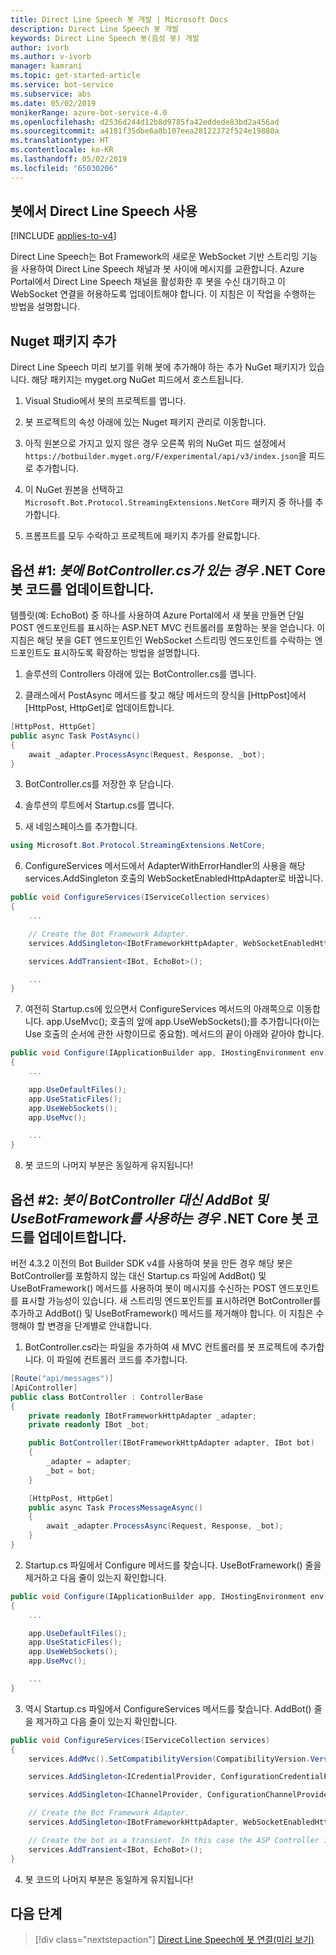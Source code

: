 ```yaml
---
title: Direct Line Speech 봇 개발 | Microsoft Docs
description: Direct Line Speech 봇 개발
keywords: Direct Line Speech 봇(음성 봇) 개발
author: ivorb
ms.author: v-ivorb
manager: kamrani
ms.topic: get-started-article
ms.service: bot-service
ms.subservice: abs
ms.date: 05/02/2019
monikerRange: azure-bot-service-4.0
ms.openlocfilehash: d2536d244d12b8d9785fa42eddede83bd2a456ad
ms.sourcegitcommit: a4181f35dbe6a8b107eea28122372f524e19880a
ms.translationtype: HT
ms.contentlocale: ko-KR
ms.lasthandoff: 05/02/2019
ms.locfileid: "65030206"
---
```

## <a name="use-direct-line-speech-in-your-bot"></a>봇에서 Direct Line Speech 사용 

[!INCLUDE [applies-to-v4](includes/applies-to.md)]

Direct Line Speech는 Bot Framework의 새로운 WebSocket 기반 스트리밍 기능을 사용하여 Direct Line Speech 채널과 봇 사이에 메시지를 교환합니다. Azure Portal에서 Direct Line Speech 채널을 활성화한 후 봇을 수신 대기하고 이 WebSocket 연결을 허용하도록 업데이트해야 합니다. 이 지침은 이 작업을 수행하는 방법을 설명합니다.

## <a name="add-the-nuget-package"></a>Nuget 패키지 추가
Direct Line Speech 미리 보기를 위해 봇에 추가해야 하는 추가 NuGet 패키지가 있습니다. 해당 패키지는 myget.org NuGet 피드에서 호스트됩니다.
1.  Visual Studio에서 봇의 프로젝트를 엽니다.

2.  봇 프로젝트의 속성 아래에 있는 Nuget 패키지 관리로 이동합니다.

3.  아직 원본으로 가지고 있지 않은 경우 오른쪽 위의 NuGet 피드 설정에서 `https://botbuilder.myget.org/F/experimental/api/v3/index.json`을 피드로 추가합니다.

4.  이 NuGet 원본을 선택하고 `Microsoft.Bot.Protocol.StreamingExtensions.NetCore` 패키지 중 하나를 추가합니다.

5.  프롬프트를 모두 수락하고 프로젝트에 패키지 추가를 완료합니다.

## <a name="option-1-update-your-net-core-bot-code-if-your-bot-has-a-botcontrollercs"></a>옵션 #1: _봇에 BotController.cs가 있는 경우_ .NET Core 봇 코드를 업데이트합니다.
템플릿(예: EchoBot) 중 하나를 사용하여 Azure Portal에서 새 봇을 만들면 단일 POST 엔드포인트를 표시하는 ASP.NET MVC 컨트롤러를 포함하는 봇을 얻습니다. 이 지침은 해당 봇을 GET 엔드포인트인 WebSocket 스트리밍 엔드포인트를 수락하는 엔드포인트도 표시하도록 확장하는 방법을 설명합니다.
1.  솔루션의 Controllers 아래에 있는 BotController.cs를 엽니다.

2.  클래스에서 PostAsync 메서드를 찾고 해당 메서드의 장식을 [HttpPost]에서 [HttpPost, HttpGet]로 업데이트합니다.
```cs
[HttpPost, HttpGet]
public async Task PostAsync()
{ 
    await _adapter.ProcessAsync(Request, Response, _bot);
}
```

3.  BotController.cs를 저장한 후 닫습니다.

4.  솔루션의 루트에서 Startup.cs를 엽니다.

5.  새 네임스페이스를 추가합니다.

```cs
using Microsoft.Bot.Protocol.StreamingExtensions.NetCore;
```

6.  ConfigureServices 메서드에서 AdapterWithErrorHandler의 사용을 해당 services.AddSingleton 호출의 WebSocketEnabledHttpAdapter로 바꿉니다.

```cs
public void ConfigureServices(IServiceCollection services)
{
    ...    

    // Create the Bot Framework Adapter.
    services.AddSingleton<IBotFrameworkHttpAdapter, WebSocketEnabledHttpAdapter>();

    services.AddTransient<IBot, EchoBot>();

    ...
}
```

7. 여전히 Startup.cs에 있으면서 ConfigureServices 메서드의 아래쪽으로 이동합니다. app.UseMvc(); 호출의 앞에 app.UseWebSockets();를 추가합니다(이는 Use 호출의 순서에 관한 사항이므로 중요함). 메서드의 끝이 아래와 같아야 합니다.

```cs
public void Configure(IApplicationBuilder app, IHostingEnvironment env)
{
    ...

    app.UseDefaultFiles();
    app.UseStaticFiles();
    app.UseWebSockets();
    app.UseMvc();

    ...
}
```

8.  봇 코드의 나머지 부분은 동일하게 유지됩니다!

## <a name="option-2-update-your-net-core-bot-code-if-your-bot-uses-addbot-and-usebotframework-instead-of-a-botcontroller"></a>옵션 #2: _봇이 BotController 대신 AddBot 및 UseBotFramework를 사용하는 경우_  .NET Core 봇 코드를 업데이트합니다.

버전 4.3.2 이전의 Bot Builder SDK v4를 사용하여 봇을 만든 경우 해당 봇은 BotController를 포함하지 않는 대신 Startup.cs 파일에 AddBot() 및 UseBotFramework() 메서드를 사용하여 봇이 메시지를 수신하는 POST 엔드포인트를 표시할 가능성이 있습니다. 새 스트리밍 엔드포인트를 표시하려면 BotController를 추가하고 AddBot() 및 UseBotFramework() 메서드를 제거해야 합니다. 이 지침은 수행해야 할 변경을 단계별로 안내합니다.

1.  BotController.cs라는 파일을 추가하여 새 MVC 컨트롤러를 봇 프로젝트에 추가합니다. 이 파일에 컨트롤러 코드를 추가합니다.

```cs
[Route("api/messages")]
[ApiController]
public class BotController : ControllerBase
{
    private readonly IBotFrameworkHttpAdapter _adapter;
    private readonly IBot _bot;

    public BotController(IBotFrameworkHttpAdapter adapter, IBot bot)
    {
        _adapter = adapter;
        _bot = bot;
    }

    [HttpPost, HttpGet]
    public async Task ProcessMessageAsync()
    {
        await _adapter.ProcessAsync(Request, Response, _bot);
    }
}
```
2.  Startup.cs 파일에서 Configure 메서드를 찾습니다. UseBotFramework() 줄을 제거하고 다음 줄이 있는지 확인합니다.

```cs
public void Configure(IApplicationBuilder app, IHostingEnvironment env)
{
    ...

    app.UseDefaultFiles();
    app.UseStaticFiles();
    app.UseWebSockets();
    app.UseMvc();

    ...
}
```

3.  역시 Startup.cs 파일에서 ConfigureServices 메서드를 찾습니다. AddBot() 줄을 제거하고 다음 줄이 있는지 확인합니다.

```cs
public void ConfigureServices(IServiceCollection services)
{
    services.AddMvc().SetCompatibilityVersion(CompatibilityVersion.Version_2_1);

    services.AddSingleton<ICredentialProvider, ConfigurationCredentialProvider>();

    services.AddSingleton<IChannelProvider, ConfigurationChannelProvider>();

    // Create the Bot Framework Adapter.
    services.AddSingleton<IBotFrameworkHttpAdapter, WebSocketEnabledHttpAdapter>();

    // Create the bot as a transient. In this case the ASP Controller is expecting an IBot.
    services.AddTransient<IBot, EchoBot>();
}
```
4.  봇 코드의 나머지 부분은 동일하게 유지됩니다!

## <a name="next-steps"></a>다음 단계
> [!div class="nextstepaction"]
> [Direct Line Speech에 봇 연결(미리 보기)](./bot-service-channel-connect-directlinespeech.md)
